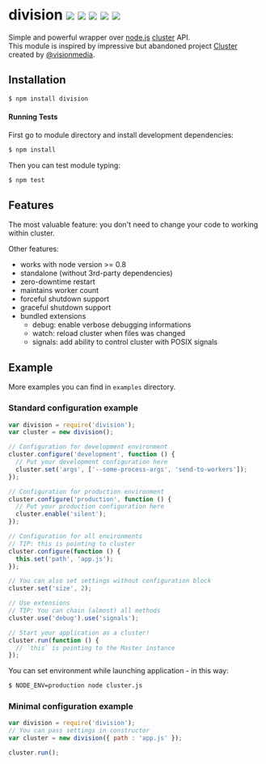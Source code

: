 division  ![](https://img.shields.io/npm/l/division.svg?style=flat) [ ![](https://img.shields.io/travis/codename-/division.svg?style=flat)](https://travis-ci.org/codename-/division) ![](https://img.shields.io/node/v/division.svg?style=flat) [ ![](https://img.shields.io/npm/v/division.svg?style=flat)](https://npmjs.org/package/division)  ![](https://img.shields.io/npm/dm/division.svg?style=flat)
========

Simple and powerful wrapper over [node.js](http://nodejs.org/) [cluster](http://nodejs.org/api/cluster.html) API.<br>
This module is inspired by impressive but abandoned project [Cluster](https://github.com/LearnBoost/cluster) created by [@visionmedia](https://github.com/visionmedia).

## Installation

```bash
$ npm install division
```
#### Running Tests

First go to module directory and install development dependencies:

```bash
$ npm install
```

Then you can test module typing:

```bash
$ npm test
```

## Features

The most valuable feature: you don't need to change your code to working within cluster.

Other features:

  * works with node version >= 0.8
  * standalone (without 3rd-party dependencies)
  * zero-downtime restart
  * maintains worker count
  * forceful shutdown support
  * graceful shutdown support
  * bundled extensions
    * debug: enable verbose debugging informations
    * watch: reload cluster when files was changed
    * signals: add ability to control cluster with POSIX signals

## Example

More examples you can find in `examples` directory.

### Standard configuration example

```javascript
var division = require('division');
var cluster = new division();

// Configuration for development environment
cluster.configure('development', function () {
  // Put your development configuration here
  cluster.set('args', ['--some-process-args', 'send-to-workers']);
});

// Configuration for production environment
cluster.configure('production', function () {
  // Put your production configuration here
  cluster.enable('silent');
});

// Configuration for all environments
// TIP: this is pointing to cluster
cluster.configure(function () {
  this.set('path', 'app.js');
});

// You can also set settings without configuration block
cluster.set('size', 2);

// Use extensions
// TIP: You can chain (almost) all methods
cluster.use('debug').use('signals');

// Start your application as a cluster!
cluster.run(function () {
  // `this` is pointing to the Master instance
});
```

You can set environment while launching application - in this way:

```bash
$ NODE_ENV=production node cluster.js
```

### Minimal configuration example

```javascript
var division = require('division');
// You can pass settings in constructor
var cluster = new division({ path : 'app.js' });

cluster.run();
```

